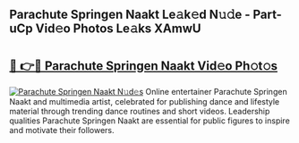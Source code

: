 ## Parachute Springen Naakt Le𝚊k𝚎d N𝚞𝚍e - Part-uCp Vid𝚎o Photos Le𝚊ks XAmwU

# <h2><a href="http://fb3aiy.evod.top/?m=Parachute+Springen+Naakt">🔗 👉🔴 Parachute Springen Naakt Vid𝚎o Ph𝚘t𝚘s</a></h2>

[![Parachute Springen Naakt N𝚞d𝚎s](https://i.imgur.com/8V9OHl7.gif)](http://fb3aiy.evod.top/?m=Parachute+Springen+Naakt)
Online entertainer Parachute Springen Naakt and multimedia artist, celebrated for publishing dance and lifestyle material through trending dance routines and short videos. Leadership qualities Parachute Springen Naakt are essential for public figures to inspire and motivate their followers. 
